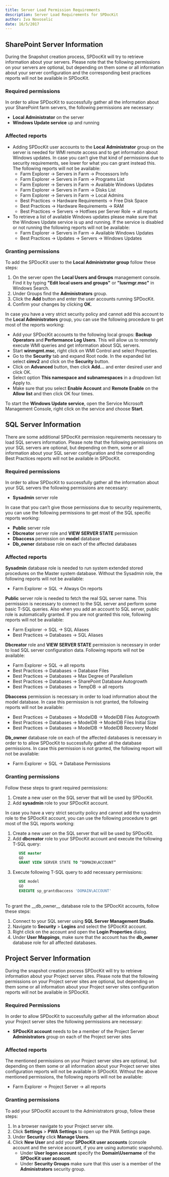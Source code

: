 ```yaml
---
title: Server Load Permission Requirements
description: Server Load Requirements for SPDocKit
author: Iva Novoselic
date: 16/5/2017
---
```


## SharePoint Server Information

During the Snapshot creation process, SPDocKit will try to retrieve information about your servers. Please note that the following permissions on your servers are optional, but depending on them some or all information about your server configuration and the corresponding best practices reports will not be available in SPDocKit.

### Required permissions
In order to allow SPDocKit to successfully gather all the information about your SharePoint farm servers, the following permissions are necessary:

* __Local Administrator__ on the server
* __Windows Update service__ up and running

### Affected reports

* Adding SPDocKit user accounts to the __Local Administrator__ group on the server is needed for WMI remote access and to get information about Windows updates. In case you can’t give that kind of permissions due to security requirements, see lower for what you can grant instead this. The following reports will not be available:
  * Farm Explorer -> Servers in Farm -> Processors Info
  * Farm Explorer -> Servers in Farm -> Programs List
  * Farm Explorer -> Servers in Farm -> Available Windows Updates
  * Farm Explorer -> Servers in Farm -> Disks List
  * Farm Explorer -> Servers in Farm -> Local Admins
  * Best Practices -> Hardware Requirements -> Free Disk Space
  * Best Practices -> Hardware Requirements -> RAM
  * Best Practices -> Servers -> Hotfixes per Server Role -> all reports
* To retrieve a list of available Windows updates please make sure that the Windows Update service is up and running. If the service is disabled or not running the following reports will not be available:
  * Farm Explorer -> Servers in Farm -> Available Windows Updates
  * Best Practices -> Updates -> Servers -> Windows Updates

### Granting permissions  

To add the SPDocKit user to the __Local Administrator group__ follow these steps:

1. On the server open the __Local Users and Groups__ management console. Find it by typing __"Edit local users and groups"__ or __"lusrmgr.msc"__ in Windows Search.
1. Under Groups find the __Administrators__ group.
1. Click the __Add__ button and enter the user accounts running SPDocKit.
1. Confirm your changes by clicking __OK__.

In case you have a very strict security policy and cannot add this account to the __Local Administrators__ group, you can use the following procedure to get most of the reports working:
  * Add your SPDocKit accounts to the following local groups: __Backup Operators__ and __Performance Log Users__. This will allow us to remotely execute WMI queries and get information about SQL servers.
  * Start __winmgmt.msc__, right click on WMI Control and select Properties.
  * Go to the __Security__ tab and expand Root node. In the expanded list select __cimv2__ and click on the __Security__ button.
  * Click on __Advanced__ button, then click __Add…__ and enter desired user and click OK.
  * Select option __This namespace and subnamespaces__ in a dropdown list Apply to.
  * Make sure that you select __Enable Account__ and __Remote Enable__ on the __Allow list__ and then click OK four times.

To start the __Windows Update service__, open the Service Microsoft Management Console, right click on the service and choose __Start__.


## SQL Server Information

There are some additional SPDocKit permission requirements necessary to load SQL servers information. Please note that the following permissions on your SQL servers are optional, but depending on them, some or all information about your SQL server configuration and the corresponding Best Practices reports will not be available in SPDocKit. 

### Required permissions

In order to allow SPDocKit to successfully gather all the information about your SQL servers the following permissions are necessary:

* __Sysadmin__ server role

In case that you can’t give those permissions due to security requirements, you can use the following permissions to get most of the SQL specific reports working:

* __Public__ server role
* __Dbcreator__ server role and __VIEW SERVER STATE__ permission
* __Dbaccess__ permission on __model__ database
* __Db_owner__ database role on each of the affected databases

### Affected reports

__Sysadmin__ database role is needed to run system extended stored procedures on the Master system database. Without the Sysadmin role, the following reports will not be available:

* Farm Explorer -> SQL -> Always On reports

__Public__ server role is needed to fetch the real SQL server name. This permission is necessary to connect to the SQL server and perform some basic T-SQL queries. Also when you add an account to SQL server, public role is automatically granted. If you are not granted this role, following reports will not be available:
* Farm Explorer -> SQL -> SQL Aliases
* Best Practices -> Databases -> SQL Aliases

__Dbcreator__ role and __VIEW SERVER STATE__ permission is necessary in order to load SQL server configuration data. Following reports will not be available:
* Farm Explorer -> SQL -> all reports
* Best Practices -> Databases -> Database Files
* Best Practices -> Databases -> Max Degree of Parallelism
* Best Practices -> Databases -> SharePoint Database Autogrowth
* Best Practices -> Databases -> TempDB -> all reports

__Dbaccess__ permission is necessary in order to load information about the model database. In case this permission is not granted, the following reports will not be available:
* Best Practices -> Databases -> ModelDB -> ModelDB Files Autogrowth
* Best Practices -> Databases -> ModelDB -> ModelDB Files Initial Size
* Best Practices -> Databases -> ModelDB -> ModelDB Recovery Model

__Db_owner__ database role on each of the affected databases is necessary in order to to allow SPDocKit to successfully gather all the database permissions. In case this permission is not granted, the following report will not be available:
* Farm Explorer -> SQL -> Database Permissions

### Granting permissions  

Follow these steps to grant required permissions:

1. Create a new user on the SQL server that will be used by SPDocKit.
1. Add __sysadmin__ role to your SPDocKit account.

In case you have a very strict security policy and cannot add the sysadmin role to the SPDocKit account, you can use the following procedure to get most of the SQL reports working:

1. Create a new user on the SQL server that will be used by SPDocKit.
1. Add __dbcreator__ role to your SPDocKit account and execute the following T-SQL query:
```sql
      USE master  
      GO  
      GRANT VIEW SERVER STATE TO “DOMAIN\ACCOUNT”
```     
3. Execute following T-SQL query to add necessary permissions:
```sql
      USE model  
      GO  
      EXECUTE sp_grantdbaccess 'DOMAIN\ACCOUNT'
```  
<br/>
To grant the __db_owner__ database role to the SPDocKit accounts, follow these steps:

1. Connect to your SQL server using __SQL Server Management Studio__.
2. Navigate to __Security__ > __Logins__ and select the SPDocKit account.
3. Right click on the account and open the __Login Properties__ dialog.
4. Under __User Mappings__, make sure that the account has the __db_owner__ database role for all affected databases.


## Project Server Information

During the snapshot creation process SPDocKit will try to retrieve information about your Project server sites. Please note that the following permissions on your Project server sites are optional, but depending on them some or all information about your Project server sites configuration reports will not be available in SPDocKit.

### Required Permissions
In order to allow SPDocKit to successfully gather all the information about your Project server sites the following permissions are necessary:

* __SPDocKit account__ needs to be a member of the Project Server __Administrators__ group on each of the Project server sites

### Affected reports

The mentioned permissions on your Project server sites are optional, but depending on them some or all information about your Project server sites configuration reports will not be available in SPDocKit. Without the above mentioned permissions, the following reports will not be available:

* Farm Explorer -> Project Server -> all reports

### Granting permissions  

To add your SPDocKit account to the Administrators group, follow these steps:

1. In a browser navigate to your Project server site.
2. Click __Settings__ > __PWA Settings__ to open up the PWA Settings page.
3. Under __Security__ click __Manage Users__.
4. Click __New User__ and add your __SPDocKit user accounts__ (console account and the service account, if you are using automatic snapshots).
    * Under __User logon account__ specify the __Domain\Username__ of the __SPDocKit user account__.
    * Under __Security Groups__ make sure that this user is a member of the __Administrators__ security group.

